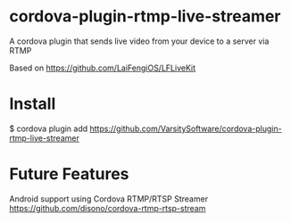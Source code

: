 # cordova-plugin-rtmp-live-streamer

A cordova plugin that sends live video from your device to a server via RTMP

Based on https://github.com/LaiFengiOS/LFLiveKit

# Install

$ cordova plugin add https://github.com/VarsitySoftware/cordova-plugin-rtmp-live-streamer

# Future Features

Android support using Cordova RTMP/RTSP Streamer https://github.com/disono/cordova-rtmp-rtsp-stream
